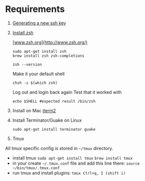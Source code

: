 # Requirements

1. [Generating a new ssh key](https://help.github.com/articles/generating-a-new-ssh-key-and-adding-it-to-the-ssh-agent/)

2. [Install zsh](https://github.com/robbyrussell/oh-my-zsh/wiki/Installing-ZSH)

    [www.zsh.org](http://www.zsh.org/)

   ```shell
   sudo apt-get install zsh
   brew install zsh zsh-completions
   ```

    ```shell
    zsh --version
    ```

    Make it your default shell

    ```shell
    chsh -s $(which zsh)
    ```

    Log out and login back again
    Test that it worked with
    ```shell
    echo $SHELL #expected result /bin/zsh
    ```

3. Install on Mac [iterm2](https://www.iterm2.com/index.html)

4. Install Terminator/Guake on Linux

    ```sudo apt-get install terminator guake```

5. Tmux

All tmux specific config is stored in `~/tmux` directory.

 - install tmux
    `sudo apt-get install tmux`
    `brew install tmux`
 - in your create `~/.tmux.conf` file and add this line there:
    `source ~/bin/tmux/.tmux.conf`
 - run tmux and install plugins:
    `tmux
    Ctrl+q, I (shift i)`



